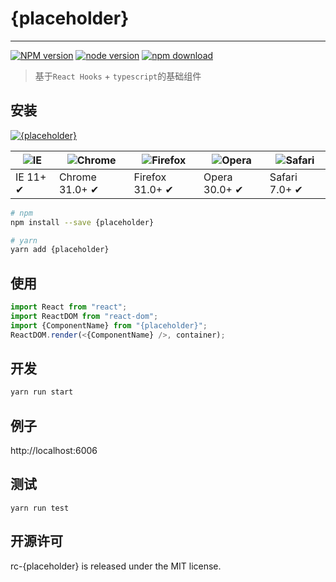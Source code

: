 # {placeholder}

---

[![NPM version][npm-image]][npm-url]
[![node version][node-image]][node-url]
[![npm download][download-image]][download-url]

[npm-image]: http://img.shields.io/npm/v/{placeholder}.svg?style=flat-square
[npm-url]: http://npmjs.org/package/{placeholder}
[node-image]: https://img.shields.io/badge/node.js-%3E=_0.10-green.svg?style=flat-square
[node-url]: http://nodejs.org/download/
[download-image]: https://img.shields.io/npm/dm/{placeholder}.svg?style=flat-square
[download-url]: https://npmjs.org/package/{placeholder}

> 基于`React Hooks` + `typescript`的基础组件

## 安装

[![{placeholder}](https://nodei.co/npm/{placeholder}.png)](https://npmjs.org/package/{placeholder})

|![IE](https://github.com/alrra/browser-logos/blob/master/src/edge/edge_48x48.png?raw=true) | ![Chrome](https://github.com/alrra/browser-logos/blob/master/src/chrome/chrome_48x48.png?raw=true) | ![Firefox](https://github.com/alrra/browser-logos/blob/master/src/firefox/firefox_48x48.png?raw=true) | ![Opera](https://github.com/alrra/browser-logos/blob/master/src/opera/opera_48x48.png?raw=true) | ![Safari](https://github.com/alrra/browser-logos/blob/master/src/safari/safari_48x48.png?raw=true)|
| --- | --- | --- | --- | --- |
| IE 11+ ✔ | Chrome 31.0+ ✔ | Firefox 31.0+ ✔ | Opera 30.0+ ✔ | Safari 7.0+ ✔ |

```sh
# npm
npm install --save {placeholder}

# yarn
yarn add {placeholder}
```

## 使用

```ts
import React from "react";
import ReactDOM from "react-dom";
import {ComponentName} from "{placeholder}";
ReactDOM.render(<{ComponentName} />, container);
```

## 开发

```sh
yarn run start
```

## 例子

http://localhost:6006

## 测试

```
yarn run test
```

## 开源许可

rc-{placeholder} is released under the MIT license.
